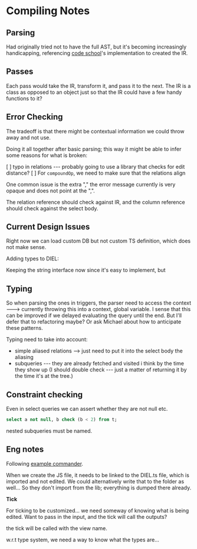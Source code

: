 # Compiling Notes

## Parsing

Had originally tried not to have the full AST, but it's becoming increasingly handicapping, referencing [code school](https://github.com/codeschool/sqlite-parser)'s implementation to created the IR.

## Passes

Each pass would take the IR, transform it, and pass it to the next. The IR is a class as opposed to an object just so that the IR could have a few handy functions to it?

## Error Checking

The tradeoff is that there might be contextual information we could throw away and not use.

Doing it all together after basic parsing; this way it might be able to infer some reasons for what is broken:

[ ] typo in relations --- probably going to use a library that checks for edit distance?
[ ] For `compoundOp`, we need to make sure that the relations align

One common issue is the extra "," the error message currently is very opaque and does not point at the ",".


The relation reference should check against IR, and the column reference should check against the select body.

## Current Design Issues

Right now we can load custom DB but not custom TS definition, which does not make sense.

Adding types to DIEL:

Keeping the string interface now since it's easy to implement, but 

## Typing

So when parsing the ones in triggers, the parser need to access the context ---> currently throwing this into a context, global variable. I sense that this can be improved if we delayed evaluating the query until the end. But I'll defer that to refactoring maybe? Or ask Michael about how to anticipate these patterns.

Typing need to take into account:
* simple aliased relations --> just need to put it into the select body the aliasing
* subqueries --- they are already fetched and visited i think by the time they show up (I should double check --- just a matter of returning it by the time it's at the tree.)

## Constraint checking

Even in select queries we can assert whether they are not null etc.

```sql
select a not null, b check (b < 2) from t;
```

nested subqueries must be named.

## Eng notes

Following [example commander](https://github.com/tj/commander.js/blob/master/examples/pizza).

When we create the JS file, it needs to be linked to the DIEL.ts file, which is imported and not edited.  We could alternatively write that to the folder as well... So they don't import from the lib; everything is dumped there already.

__Tick__

For ticking to be customized... we need someway of knowing what is being edited. Want to pass in the input, and the tick will call the outputs?

the tick will be called with the view name.

w.r.t type system, we need a way to know what the types are...
